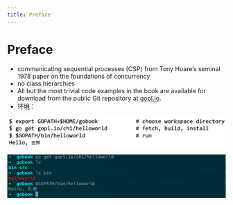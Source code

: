```yaml
---
title: Preface
---
```


# Preface

- communicating sequential processes (CSP) from Tony Hoare’s seminal 1978 paper on the foundations of concurrency
- no class hierarchies
- All but the most trivial code examples in the book are available for download from the public Git repository at [gopl.io](http://gopl.io/).
- 环境：

![5c2bd51789f6bd22c022f24b1874766f](assets/5c2bd51789f6bd22c022f24b1874766f.png)

![331bbaceadc7d6f1b76ab51f7bb9681d](assets/331bbaceadc7d6f1b76ab51f7bb9681d.png)